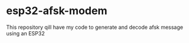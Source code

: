 # esp32-afsk-modem
This repository qill have my code to generate and decode afsk message using an ESP32
